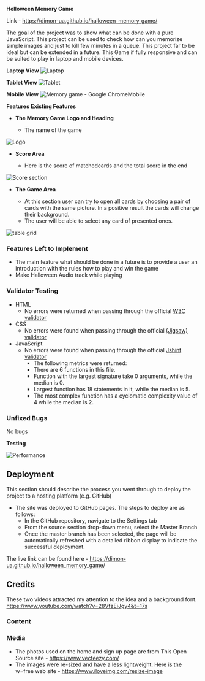 **Helloween Memory Game**

Link - https://dimon-ua.github.io/halloween_memory_game/

The goal of the project was to show what can be done with a pure JavaScript. This project can be used to check how can you memorize simple images and just to kill few minutes in a queue. This project far to be ideal but can be extended in a future. This Game if fully responsive and can be suited to play in laptop and mobile devices. 

**Laptop View**
![Laptop](https://github.com/dimon-ua/halloween_memory_game/assets/19237081/9901e456-daae-45c0-86f6-99ef10dac157)

**Tablet View**
![Tablet](https://github.com/dimon-ua/halloween_memory_game/assets/19237081/56ab0e78-b07c-43bf-ad3e-f25762719224)

**Mobile View**
![Memory game - Google ChromeMobile](https://github.com/dimon-ua/halloween_memory_game/assets/19237081/0ea69a33-4b22-415d-9a61-039e3b4b3bf2)


**Features**
**Existing Features**

- __The Memory Game Logo and Heading__

  - The name of the game
  
![Logo](https://github.com/dimon-ua/halloween_memory_game/assets/19237081/876e89a1-b676-4401-9a62-82348cf59a22)


- __Score Area__

  - Here is the score of matchedcards and the total score in the end
   
![Score section](https://github.com/dimon-ua/halloween_memory_game/assets/19237081/d3666c4d-344f-44fa-ac4e-afa9c2e9b480)


- __The Game Area__

  - At this section user can try to open all cards by choosing a pair of cards with the same picture. In a positive result the cards will change their background.
  - The user will be able to select any card of presented ones. 

![table grid](https://github.com/dimon-ua/halloween_memory_game/assets/19237081/5a2b5bc2-8cd7-418e-a065-56fdc6e1c10b)


### Features Left to Implement

- The main feature what should be done in a future is to provide a user an introduction with the rules how to play and win the game
- Make Halloween Audio track while playing

### Validator Testing 

- HTML
    - No errors were returned when passing through the official [W3C validator](https://validator.w3.org/nu/?doc=https%3A%2F%2Fdimon-ua.github.io%2Fhalloween_memory_game%2F)
- CSS
    - No errors were found when passing through the official [(Jigsaw) validator](https://jigsaw.w3.org/css-validator/validator?uri=https%3A%2F%2Fdimon-ua.github.io%2Fhalloween_memory_game%2F&profile=css3svg&usermedium=all&warning=1&vextwarning=&lang=en)
- JavaScript
    - No errors were found when passing through the official [Jshint validator](https://jshint.com/)
      - The following metrics were returned: 
      - There are 6 functions in this file.
      - Function with the largest signature take 0 arguments, while the median is 0.
      - Largest function has 18 statements in it, while the median is 5.
      - The most complex function has a cyclomatic complexity value of 4 while the median is 2.
  
### Unfixed Bugs

No bugs

**Testing**


![Performance](https://github.com/dimon-ua/halloween_memory_game/assets/19237081/ffc7d3b8-c3b8-4a50-a941-c0ed3abdab07)



## Deployment

This section should describe the process you went through to deploy the project to a hosting platform (e.g. GitHub) 

- The site was deployed to GitHub pages. The steps to deploy are as follows: 
  - In the GitHub repository, navigate to the Settings tab 
  - From the source section drop-down menu, select the Master Branch
  - Once the master branch has been selected, the page will be automatically refreshed with a detailed ribbon display to indicate the successful deployment. 

The live link can be found here - https://dimon-ua.github.io/halloween_memory_game/


## Credits 
These two videos attracted my attention to the idea and a background font. https://www.youtube.com/watch?v=28VfzEiJgy4&t=17s

### Content 

### Media

- The photos used on the home and sign up page are from This Open Source site  - https://www.vecteezy.com/
- The images were re-sized and have a less lightweight. Here is the w=free web site - https://www.iloveimg.com/resize-image

